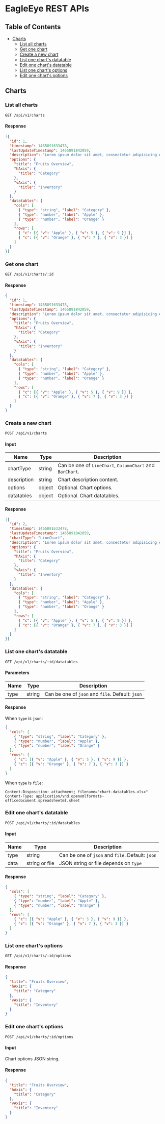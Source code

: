 # EagleEye REST APIs


## Table of Contents

* [Charts](#charts)
  * [List all charts](#list-all-charts)
  * [Get one chart](#get-one-chart)
  * [Create a new chart](#create-a-new-chart)
  * [List one chart's datatable](#list-one-charts-datatable)
  * [Edit one chart's datatable](#edit-one-charts-datatable)
  * [List one chart's options](#list-one-charts-options)
  * [Edit one chart's options](#edit-one-charts-options)


## Charts


### List all charts

```text
GET /api/v1/charts
```


#### Response

```json
[{
  "id": 1,
  "timestamp": 1465891633478,
  "lastUpdateTimestamp": 1465891842059,
  "description": "Lorem ipsum dolor sit amet, consectetur adipisicing elit.",
  "options": {
    "title": "Fruits Overview",
    "hAxis": {
      "title": "Category"
    },
    "vAxis": {
      "title": "Inventory"
    }
  },
  "datatables": {
    "cols": [
      { "type": "string", "label": "Category" },
      { "type": "number", "label": "Apple" },
      { "type": "number", "label": "Orange" }
    ],
    "rows": [
      { "c": [{ "v": "Apple" }, { "v": 5 }, { "v": 9 }] },
      { "c": [{ "v": "Orange" }, { "v": 7 }, { "v": 3 }] }
    ]
  }
}]
```


### Get one chart

```text
GET /api/v1/charts/:id
```

#### Response

```json
{
  "id": 1,
  "timestamp": 1465891633478,
  "lastUpdateTimestamp": 1465891842059,
  "description": "Lorem ipsum dolor sit amet, consectetur adipisicing elit.",
  "options": {
    "title": "Fruits Overview",
    "hAxis": {
      "title": "Category"
    },
    "vAxis": {
      "title": "Inventory"
    }
  },
  "datatables": {
    "cols": [
      { "type": "string", "label": "Category" },
      { "type": "number", "label": "Apple" },
      { "type": "number", "label": "Orange" }
    ],
    "rows": [
      { "c": [{ "v": "Apple" }, { "v": 5 }, { "v": 9 }] },
      { "c": [{ "v": "Orange" }, { "v": 7 }, { "v": 3 }] }
    ]
  }
}
```


### Create a new chart

```text
POST /api/v1/charts
```


#### Input

| Name        | Type   | Description                                              |
| ----------- | ------ | -------------------------------------------------------- |
| chartType   | string | Can be one of `LineChart`, `ColumnChart` and `BarChart`. |
| description | string | Chart description content.                               |
| options     | object | Optional. Chart options.                                 |
| datatables  | object | Optional. Chart datatables.                              |


#### Response

```json
[{
  "id": 2,
  "timestamp": 1465891633478,
  "lastUpdateTimestamp": 1465891842059,
  "chartType": "LineChart",
  "description": "Lorem ipsum dolor sit amet, consectetur adipisicing elit.",
  "options": {
    "title": "Fruits Overview",
    "hAxis": {
      "title": "Category"
    },
    "vAxis": {
      "title": "Inventory"
    }
  },
  "datatables": {
    "cols": [
      { "type": "string", "label": "Category" },
      { "type": "number", "label": "Apple" },
      { "type": "number", "label": "Orange" }
    ],
    "rows": [
      { "c": [{ "v": "Apple" }, { "v": 5 }, { "v": 9 }] },
      { "c": [{ "v": "Orange" }, { "v": 7 }, { "v": 3 }] }
    ]
  }
}]
```


### List one chart's datatable

```text
GET /api/v1/charts/:id/datatables
```


#### Parameters

| Name | Type   | Description                                      |
| ---- | ------ | ------------------------------------------------ |
| type | string | Can be one of `json` and `file`. Default: `json` |


#### Response

When `type` is `json`:

```json
{
  "cols": [
    { "type": "string", "label": "Category" },
    { "type": "number", "label": "Apple" },
    { "type": "number", "label": "Orange" }
  ],
  "rows": [
    { "c": [{ "v": "Apple" }, { "v": 5 }, { "v": 9 }] },
    { "c": [{ "v": "Orange" }, { "v": 7 }, { "v": 3 }] }
  ]
}
```

When `type` is `file`:

```text
Content-Disposition: attachment; filename="chart-datatables.xlsx"
Content-Type: application/vnd.openxmlformats-officedocument.spreadsheetml.sheet
```


### Edit one chart's datatable

```text
POST /api/v1/charts/:id/datatables
```


#### Input

| Name | Type           | Description                                      |
| ---- | -------------- | ------------------------------------------------ |
| type | string         | Can be one of `json` and `file`. Default: `json` |
| data | string or file | JSON string or file depends on `type`            |


#### Response

```json
{
  "cols": [
    { "type": "string", "label": "Category" },
    { "type": "number", "label": "Apple" },
    { "type": "number", "label": "Orange" }
  ],
  "rows": [
    { "c": [{ "v": "Apple" }, { "v": 5 }, { "v": 9 }] },
    { "c": [{ "v": "Orange" }, { "v": 7 }, { "v": 3 }] }
  ]
}
```


### List one chart's options

```text
GET /api/v1/charts/:id/options
```


#### Response

```json
{
  "title": "Fruits Overview",
  "hAxis": {
    "title": "Category"
  },
  "vAxis": {
    "title": "Inventory"
  }
}
```


### Edit one chart's options

```text
POST /api/v1/charts/:id/options
```


#### Input

Chart options JSON string.


#### Response

```json
{
  "title": "Fruits Overview",
  "hAxis": {
    "title": "Category"
  },
  "vAxis": {
    "title": "Inventory"
  }
}
```
